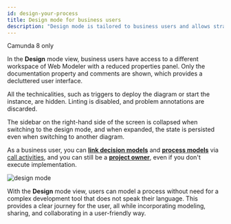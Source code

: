 ```yaml
---
id: design-your-process
title: Design mode for business users
description: "Design mode is tailored to business users and allows strategic modeling"
---
```


<span class="badge badge--cloud">Camunda 8 only</span>

In the **Design** mode view, business users have access to a different workspace of Web Modeler with a reduced properties panel. Only the documentation property and comments are shown, which provides a decluttered user interface.

All the technicalities, such as triggers to deploy the diagram or start the instance, are hidden. Linting is disabled, and problem annotations are discarded.

The sidebar on the right-hand side of the screen is collapsed when switching to the design mode, and when expanded, the state is persisted even when switching to another diagram.

As a business user, you can [**link decision models**](/components/modeler/web-modeler/advanced-modeling/business-rule-task-linking.md) and [**process models**](/components/best-practices/modeling/creating-readable-process-models.md) via [call activities](/components/modeler/bpmn/call-activities/call-activities.md), and you can still be a [**project owner**](./collaboration.md#access-rights-and-permissions), even if you don't execute implementation.

![design mode](../img/design-mode.png)

With the **Design** mode view, users can model a process without need for a complex development tool that does not speak their language. This provides a clear journey for the user, all while incorporating modeling, sharing, and collaborating in a user-friendly way.
